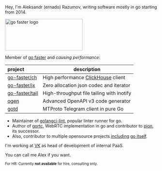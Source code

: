 Hey, I'm Aleksandr (ernado) Razumov, writing software mostly in go 
starting from 2014.

<a href="https://go-faster.org"><img src="https://raw.githubusercontent.com/go-faster/.github/main/profile/logo_borderless.svg" width="256" height="105" alt="go faster logo"></a>

Member of [go faster](https://github.com/go-faster) and *causing performance*:

| project                | description                                      |
|:-----------------------|--------------------------------------------------|
| [go-faster/ch][ch]     | High performance [ClickHouse][clickhouse] client |    
| [go-faster/jx][jx]     | Zero allocation json codec and iterator          |    
| [go-faster/tail][tail] | High-throughput file tailing with inotify        |    
| [ogen][ogen]           | Advanced OpenAPI v3 code generator               |    
| [gotd][gotd]           | MTProto Telegram client in pure Go               |    

[jx]: https://github.com/go-faster/jx "go-faster/jx"
[ch]: https://github.com/go-faster/ch "go-faster/ch"
[tail]: https://github.com/go-faster/tail "go-faster/tail"
[ogen]: https://github.com/ogen-go/ogen "ogen-go/ogen"
[gotd]: https://github.com/gotd "gotd"

[clickhouse]: https://clickhouse.com/ "ClickHouse, open-source, high performance columnar OLAP"

* Maintainer of [golangci-lint](https://github.com/golangci/golangci-lint), popular linter runner for go.
* Author of [gortc](http://github.com/gortc/), WebRTC implementation in go and contributor to [pion](https://github.com/pion), its successor.
* Also, contributor to multiple opensource projects [including](https://golang.org/issue/32441) [go itself](https://github.com/golang/go/issues/25009).

I'm working at [VK](https://vk.company/en/) as head of development of internal PaaS.

You can call me Alex if you want.

<sub>For HR: Currently **not available** for hire, consulting only.</sub>